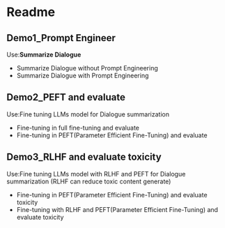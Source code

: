 # Readme

## Demo1_Prompt Engineer

Use:**Summarize Dialogue**

- Summarize Dialogue without Prompt Engineering
- Summarize Dialogue with Prompt Engineering

## Demo2_PEFT and evaluate

Use:Fine tuning LLMs model for Dialogue summarization

- Fine-tuning in full fine-tuning and evaluate
- Fine-tuning in PEFT(Parameter Efficient Fine-Tuning) and evaluate

## Demo3_RLHF and evaluate toxicity 

Use:Fine tuning LLMs model with RLHF and PEFT for Dialogue summarization
(RLHF can reduce toxic content generate)

- Fine-tuning in PEFT(Parameter Efficient Fine-Tuning) and evaluate toxicity
- Fine-tuning with RLHF and PEFT(Parameter Efficient Fine-Tuning) and evaluate toxicity

